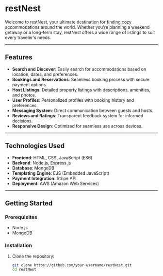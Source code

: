 # restNest

Welcome to restNest, your ultimate destination for finding cozy accommodations around the world. Whether you're planning a weekend getaway or a long-term stay, restNest offers a wide range of listings to suit every traveler's needs.

---

## Features

- **Search and Discover**: Easily search for accommodations based on location, dates, and preferences.
- **Bookings and Reservations**: Seamless booking process with secure payment options.
- **Host Listings**: Detailed property listings with descriptions, amenities, and photos.
- **User Profiles**: Personalized profiles with booking history and preferences.
- **Messaging System**: Direct communication between guests and hosts.
- **Reviews and Ratings**: Transparent feedback system for informed decisions.
- **Responsive Design**: Optimized for seamless use across devices.

---

## Technologies Used

- **Frontend**: HTML, CSS, JavaScript (ES6)
- **Backend**: Node.js, Express.js
- **Database**: MongoDB
- **Templating Engine**: EJS (Embedded JavaScript)
- **Payment Integration**: Stripe API
- **Deployment**: AWS (Amazon Web Services)

---

## Getting Started

### Prerequisites

- Node.js
- MongoDB

### Installation

1. Clone the repository:

   ```bash
   git clone https://github.com/your-username/restNest.git
   cd restNest
